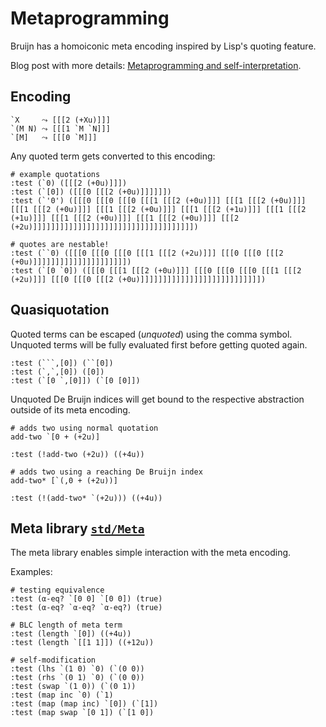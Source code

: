 # Metaprogramming

Bruijn has a homoiconic meta encoding inspired by Lisp's quoting
feature.

Blog post with more details: [Metaprogramming and
self-interpretation](https://text.marvinborner.de/2023-09-03-21.html).

## Encoding

    `X     ⤳ [[[2 (+Xu)]]]
    `(M N) ⤳ [[[1 `M `N]]]
    `[M]   ⤳ [[[0 `M]]]

Any quoted term gets converted to this encoding:

``` bruijn
# example quotations
:test (`0) ([[[2 (+0u)]]])
:test (`[0]) ([[[0 [[[2 (+0u)]]]]]])
:test (`'0') ([[[0 [[[0 [[[0 [[[1 [[[2 (+0u)]]] [[[1 [[[2 (+0u)]]] [[[1 [[[2 (+0u)]]] [[[1 [[[2 (+0u)]]] [[[1 [[[2 (+1u)]]] [[[1 [[[2 (+1u)]]] [[[1 [[[2 (+0u)]]] [[[1 [[[2 (+0u)]]] [[[2 (+2u)]]]]]]]]]]]]]]]]]]]]]]]]]]]]]]]]]]]])

# quotes are nestable!
:test (``0) ([[[0 [[[0 [[[0 [[[1 [[[2 (+2u)]]] [[[0 [[[0 [[[2 (+0u)]]]]]]]]]]]]]]]]]]]]])
:test (`[0 `0]) ([[[0 [[[1 [[[2 (+0u)]]] [[[0 [[[0 [[[0 [[[1 [[[2 (+2u)]]] [[[0 [[[0 [[[2 (+0u)]]]]]]]]]]]]]]]]]]]]]]]]]]])
```

## Quasiquotation

Quoted terms can be escaped (*unquoted*) using the comma symbol.
Unquoted terms will be fully evaluated first before getting quoted
again.

``` bruijn
:test (```,[0]) (``[0])
:test (`,`,[0]) ([0])
:test (`[0 `,[0]]) (`[0 [0]])
```

Unquoted De Bruijn indices will get bound to the respective abstraction
outside of its meta encoding.

``` bruijn
# adds two using normal quotation
add-two `[0 + (+2u)]

:test (!add-two (+2u)) ((+4u))

# adds two using a reaching De Bruijn index
add-two* [`(,0 + (+2u))]

:test (!(add-two* `(+2u))) ((+4u))
```

## Meta library [`std/Meta`](/std/Meta.bruijn.html)

The meta library enables simple interaction with the meta encoding.

Examples:

``` bruijn
# testing equivalence
:test (α-eq? `[0 0] `[0 0]) (true)
:test (α-eq? `α-eq? `α-eq?) (true)

# BLC length of meta term
:test (length `[0]) ((+4u))
:test (length `[[1 1]]) ((+12u))

# self-modification
:test (lhs `(1 0) `0) (`(0 0))
:test (rhs `(0 1) `0) (`(0 0))
:test (swap `(1 0)) (`(0 1))
:test (map inc `0) (`1)
:test (map (map inc) `[0]) (`[1])
:test (map swap `[0 1]) (`[1 0])
```
